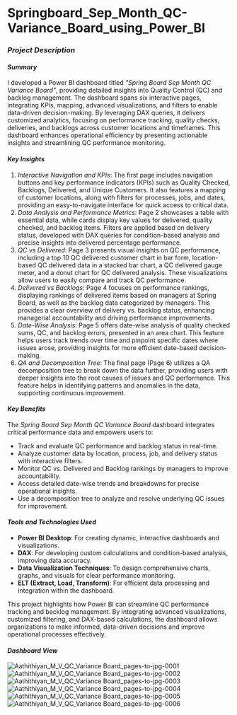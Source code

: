 # Springboard_Sep_Month_QC-Variance_Board_using_Power_BI

### *Project Description*

#### *Summary*  
I developed a Power BI dashboard titled *"Spring Board Sep Month QC Variance Board"*, providing detailed insights into Quality Control (QC) and backlog management. The dashboard spans six interactive pages, integrating KPIs, mapping, advanced visualizations, and filters to enable data-driven decision-making. By leveraging DAX queries, it delivers customized analytics, focusing on performance tracking, quality checks, deliveries, and backlogs across customer locations and timeframes. This dashboard enhances operational efficiency by presenting actionable insights and streamlining QC performance monitoring.

#### *Key Insights*  
1. *Interactive Navigation and KPIs*: The first page includes navigation buttons and key performance indicators (KPIs) such as Quality Checked, Backlogs, Delivered, and Unique Customers. It also features a mapping of customer locations, along with filters for processes, jobs, and dates, providing an easy-to-navigate interface for quick access to critical data.  
2. *Data Analysis and Performance Metrics*: Page 2 showcases a table with essential data, while cards display key values for delivered, quality checked, and backlog items. Filters are applied based on delivery status, developed with DAX queries for condition-based analysis and precise insights into delivered percentage performance.  
3. *QC vs Delivered*: Page 3 presents visual insights on QC performance, including a top 10 QC delivered customer chart in bar form, location-based QC delivered data in a stacked bar chart, a QC delivered gauge meter, and a donut chart for QC delivered analysis. These visualizations allow users to easily compare and track QC performance.  
4. *Delivered vs Backlogs*: Page 4 focuses on performance rankings, displaying rankings of delivered items based on managers at Spring Board, as well as the backlog data categorized by managers. This provides a clear overview of delivery vs. backlog status, enhancing managerial accountability and driving performance improvements.  
5. *Date-Wise Analysis*: Page 5 offers date-wise analysis of quality checked sums, QC, and backlog errors, presented in an area chart. This feature helps users track trends over time and pinpoint specific dates where issues arose, providing insights for more efficient date-based decision-making.  
6. *QA and Decomposition Tree*: The final page (Page 6) utilizes a QA decomposition tree to break down the data further, providing users with deeper insights into the root causes of issues and QC performance. This feature helps in identifying patterns and anomalies in the data, supporting continuous improvement.

#### *Key Benefits*  
The *Spring Board Sep Month QC Variance Board* dashboard integrates critical performance data and empowers users to:  
- Track and evaluate QC performance and backlog status in real-time.  
- Analyze customer data by location, process, job, and delivery status with interactive filters.  
- Monitor QC vs. Delivered and Backlog rankings by managers to improve accountability.  
- Access detailed date-wise trends and breakdowns for precise operational insights.  
- Use a decomposition tree to analyze and resolve underlying QC issues for improvement.

#### *Tools and Technologies Used*  
- **Power BI Desktop**: For creating dynamic, interactive dashboards and visualizations.  
- **DAX**: For developing custom calculations and condition-based analysis, improving data accuracy.  
- **Data Visualization Techniques**: To design comprehensive charts, graphs, and visuals for clear performance monitoring.  
- **ELT (Extract, Load, Transform)**: For efficient data processing and integration within the dashboard.

This project highlights how Power BI can streamline QC performance tracking and backlog management. By integrating advanced visualizations, customized filtering, and DAX-based calculations, the dashboard allows organizations to make informed, data-driven decisions and improve operational processes effectively.

#### *Dashboard View*  
![Aathithiyan_M_V_QC_Variance Board_pages-to-jpg-0001](https://github.com/user-attachments/assets/40bf827e-61df-4a33-a8fe-515eec25fd5c)
![Aathithiyan_M_V_QC_Variance Board_pages-to-jpg-0002](https://github.com/user-attachments/assets/9e2b56ab-8be6-4463-ae96-35d5b3ff79cd)
![Aathithiyan_M_V_QC_Variance Board_pages-to-jpg-0003](https://github.com/user-attachments/assets/641a4b31-703a-4e92-b9da-7350ff50da90)
![Aathithiyan_M_V_QC_Variance Board_pages-to-jpg-0004](https://github.com/user-attachments/assets/41f3823e-a04d-45f5-99e2-d8fc4d15d240)
![Aathithiyan_M_V_QC_Variance Board_pages-to-jpg-0005](https://github.com/user-attachments/assets/0f0683a9-3e3b-4d4b-91f8-136b8a360762)
![Aathithiyan_M_V_QC_Variance Board_pages-to-jpg-0006](https://github.com/user-attachments/assets/7712c7fb-dd81-42f0-a1b1-476ee3374029)






